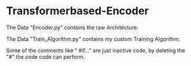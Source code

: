 # Transformerbased-Encoder
 The Data "Encoder.py" contains the raw Architecture.

The Data "Train_Algorithm.py" contains my custom Training Algorithm.



Some of the comments like " #if..." are just inactive code, by deleting the "#" the code code can perform.
